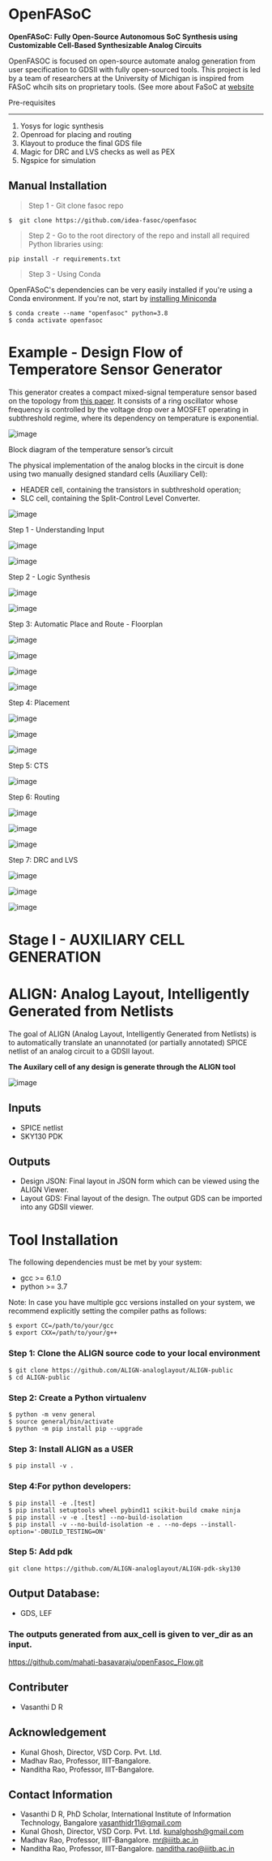 # OpenFASoC

**OpenFASoC: Fully Open-Source Autonomous SoC Synthesis using Customizable Cell-Based Synthesizable Analog Circuits**

OpenFASOC is focused on open-source automate analog generation from user specification to GDSII with fully open-sourced tools.
This project is led by a team of researchers at the University of Michigan is inspired from FASoC whcih sits on proprietary tools. (See more about FaSoC at [website](https://fasoc.engin.umich.edu)

Pre-requisites
****************

1. Yosys for logic synthesis
2. Openroad for placing and routing
3. Klayout to produce the final GDS file
4. Magic for DRC and LVS checks as well as PEX
5. Ngspice for simulation

## Manual Installation

> Step 1 - Git clone fasoc repo

```
$  git clone https://github.com/idea-fasoc/openfasoc  
```

> Step 2 - Go to the root directory of the repo and install all required Python libraries using:

```
pip install -r requirements.txt  
```

> Step 3 - Using Conda

OpenFASoC's dependencies can be very easily installed if you're using a Conda environment. If you're not, start by [installing Miniconda](https://docs.conda.io/projects/conda/en/latest/user-guide/install/linux.html)

```
$ conda create --name "openfasoc" python=3.8  
$ conda activate openfasoc  
```

# Example - Design Flow of Temperatore Sensor Generator

This generator creates a compact mixed-signal temperature sensor based on the topology from [this paper](https://ieeexplore.ieee.org/document/9816083). It consists of a ring oscillator whose frequency is controlled by the voltage drop over a MOSFET operating in subthreshold regime, where its dependency on temperature is exponential.

![image](https://user-images.githubusercontent.com/67214592/206749704-9e007c56-7f9a-4f43-9a9a-00df8e8d6a34.png)

  Block diagram of the temperature sensor’s circuit

The physical implementation of the analog blocks in the circuit is done using two manually designed standard cells (Auxiliary Cell):

* HEADER cell, containing the transistors in subthreshold operation;
* SLC cell, containing the Split-Control Level Converter.

![image](https://user-images.githubusercontent.com/67214592/206750794-8dac8329-4d50-48f4-aea0-58c8cc5a5804.png)

Step 1 - Understanding Input

![image](https://user-images.githubusercontent.com/67214592/206842807-611c2d3d-b86c-4b49-8f45-5b5b9a21ac5f.png)

![image](https://user-images.githubusercontent.com/67214592/206842888-bf185015-b080-493e-9a70-b97964ce95f9.png)

Step 2 - Logic Synthesis

![image](https://user-images.githubusercontent.com/67214592/206842918-290e54aa-e639-45cc-bc36-8cf998674883.png)

![image](https://user-images.githubusercontent.com/67214592/206843915-d6bf5bcf-2619-419a-9dca-a466f37ac443.png)

Step 3: Automatic Place and Route - Floorplan

![image](https://user-images.githubusercontent.com/67214592/206843093-7e9f3cd4-c0d6-48f0-b647-fd1bff389223.png)

![image](https://user-images.githubusercontent.com/67214592/206843964-31490288-97be-4717-a41e-d18b66ede239.png)

![image](https://user-images.githubusercontent.com/67214592/206843977-a54586b0-c2e5-4d26-a2f3-227ddda2e427.png)

![image](https://user-images.githubusercontent.com/67214592/206843990-02e37d57-37db-476a-999d-fd90dbeaa4fd.png)

Step 4: Placement

![image](https://user-images.githubusercontent.com/67214592/206843156-492a899a-f2d2-4c37-815a-9b752e09c140.png)

![image](https://user-images.githubusercontent.com/67214592/206844048-f6bf532f-3f48-43b3-91ba-c8ad82e651d8.png)

![image](https://user-images.githubusercontent.com/67214592/206844055-6f0cecee-aa31-4746-a856-407e47c78469.png)

Step 5: CTS

![image](https://user-images.githubusercontent.com/67214592/206843168-a03df1dc-e6cc-4c8f-b9ff-a6f5edb1145f.png)

Step 6: Routing

![image](https://user-images.githubusercontent.com/67214592/206843179-0f20b92c-fb8b-450b-be18-8efae35f2a48.png)

![image](https://user-images.githubusercontent.com/67214592/206844281-cd562a32-4044-44f4-bcb6-35b4bf357672.png)

![image](https://user-images.githubusercontent.com/67214592/206844365-b987a8ee-3d66-4140-9294-f5dfe2adee38.png)

Step 7: DRC and LVS

![image](https://user-images.githubusercontent.com/67214592/206843191-5f0a5d32-2b88-4d9d-a173-f611938938ac.png)

![image](https://user-images.githubusercontent.com/67214592/206843201-5e1b0cb9-5a71-4ce9-9d01-873f47a20080.png)

![image](https://user-images.githubusercontent.com/67214592/206845588-67cf164d-93ba-48ee-a93c-6ea683550441.png)

# Stage I - AUXILIARY CELL GENERATION

# ALIGN: Analog Layout, Intelligently Generated from Netlists

The goal of ALIGN (Analog Layout, Intelligently Generated from Netlists) is to automatically translate an unannotated (or partially annotated) SPICE netlist of an analog circuit to a GDSII layout.

**The Auxilary cell of any design is generate through the ALIGN tool**

![image](https://user-images.githubusercontent.com/67214592/201029622-8a8e54db-fd87-4f43-8a7b-5596a1145e4f.png)

## Inputs

* SPICE netlist   
* SKY130 PDK

## Outputs

* Design JSON: Final layout in JSON form which can be viewed using the ALIGN Viewer.  
* Layout GDS: Final layout of the design. The output GDS can be imported into any GDSII viewer.

# Tool Installation

The following dependencies must be met by your system:
  * gcc >= 6.1.0  
  * python >= 3.7
  
Note: In case you have multiple gcc versions installed on your system, we recommend explicitly setting the compiler paths as follows:
```console
$ export CC=/path/to/your/gcc
$ export CXX=/path/to/your/g++
```

### Step 1: Clone the ALIGN source code to your local environment
```
$ git clone https://github.com/ALIGN-analoglayout/ALIGN-public
$ cd ALIGN-public
```

### Step 2: Create a Python virtualenv
```
$ python -m venv general
$ source general/bin/activate
$ python -m pip install pip --upgrade
```

### Step 3: Install ALIGN as a USER
```
$ pip install -v .
```

### Step 4:For python developers:
```
$ pip install -e .[test]
$ pip install setuptools wheel pybind11 scikit-build cmake ninja  
$ pip install -v -e .[test] --no-build-isolation  
$ pip install -v --no-build-isolation -e . --no-deps --install-option='-DBUILD_TESTING=ON'  
```

### Step 5: Add pdk
```
git clone https://github.com/ALIGN-analoglayout/ALIGN-pdk-sky130  
```


## Output Database:

* GDS, LEF
  
### The outputs generated from aux_cell is given to ver_dir as an input.

https://github.com/mahati-basavaraju/openFasoc_Flow.git

## Contributer

  * Vasanthi D R

## Acknowledgement
  
  * Kunal Ghosh, Director, VSD Corp. Pvt. Ltd.
  * Madhav Rao, Professor, IIIT-Bangalore.
  * Nanditha Rao, Professor, IIIT-Bangalore.

## Contact Information

  * Vasanthi D R, PhD Scholar, International Institute of Information Technology, Bangalore vasanthidr11@gmail.com
  * Kunal Ghosh, Director, VSD Corp. Pvt. Ltd. kunalghosh@gmail.com
  * Madhav Rao, Professor, IIIT-Bangalore. mr@iiitb.ac.in
  * Nanditha Rao, Professor, IIIT-Bangalore. nanditha.rao@iiitb.ac.in
  
